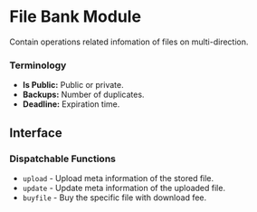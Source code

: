 # File Bank Module

Contain operations related infomation of files on multi-direction.

### Terminology

* **Is Public:** Public or private.
* **Backups:** Number of duplicates.
* **Deadline:** Expiration time.

## Interface

### Dispatchable Functions

* `upload` - Upload meta information of the stored file.
* `update` - Update meta information of the uploaded file.
* `buyfile` - Buy the specific file with download fee.
